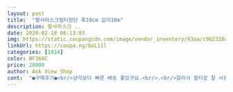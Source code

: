 ```yaml
---
layout: post 
title:  "황사마스크필터원단 폭19cm 길이10m" 
description: 황사마스크 ..
date: 2020-02-10 06:13:03 
img: https://static.coupangcdn.com/image/vendor_inventory/93aa/c962320a45afcee2e63408f644706a4bc74f2cd39f18958d6db08c39f251.jpg 
linkUrl: https://coupa.ng/boL11l 
categories: [1014] 
color: BF360C 
price: 20000 
author: Ask View Shop 
cont:  "●구매후기●<br/>샹각보다 빠른 배송 좋았구요.<br/>.<br/>잘라서 필터로 잘 사용하는 중입니다.<br/> 100장 넘게 조각이 나옵니다.<br/>.<br/>부담스럽지 않은 방법으로 잘 배송해 주셨어요~^^<br/>아이가 둘이다보니 비축해둔 일회용 마스크 다쓰고나면 어쩌나 싶은맘에  면마스크 만들어서 필터 교체하며 쓸려고 구매했어요 주문이 만이 밀려서 그런지 배송이 조금 늦었지만 필터는 맘에들어요 잘쓸게요<br/>아직 사용전이에요.<br/>앞뒤면이 틀리네요.<br/>흔히 알고 있는 부직포 느낌 그대로에요.<br/><br/>샹각보다 빠른 배송 좋았구요.<br/>.<br/>잘라서 필터로 잘 사용하는 중입니다.<br/> 100장 넘게 조각이 나옵니다.<br/>.<br/>부담스럽지 않은 방법으로 잘 배송해 주셨어요~^^<br/>아이가 둘이다보니 비축해둔 일회용 마스크 다쓰고나면 어쩌나 싶은맘에  면마스크 만들어서 필터 교체하며 쓸려고 구매했어요 주문이 만이 밀려서 그런지 배송이 조금 늦었지만 필터는 맘에들어요 잘쓸게요<br/>아직 사용전이에요.<br/>앞뒤면이 틀리네요.<br/>흔히 알고 있는 부직포 느낌 그대로에요.<br/><br/>" 
---
```


